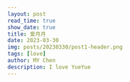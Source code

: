 ```yaml
---
layout: post
read_time: true
show_date: true
title: 爱月月
date: 2023-03-30
img: posts/20230330/post1-header.png
tags: [love]
author: MY Chen
description: I love YueYue
---
```

